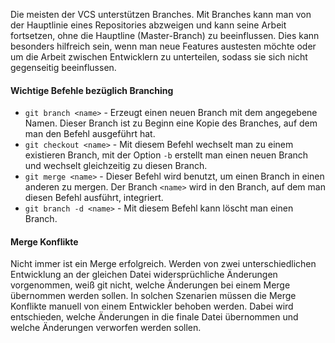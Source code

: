  Die meisten der VCS unterstützen Branches. Mit Branches kann man von der Hauptlinie eines Repositories abzweigen und kann seine Arbeit fortsetzen, ohne die Hauptline (Master-Branch) zu beeinflussen. Dies kann besonders hilfreich sein, wenn man neue Features austesten möchte oder um die Arbeit zwischen Entwicklern zu unterteilen, sodass sie sich nicht gegenseitig beeinflussen. 

#### Wichtige Befehle bezüglich Branching
- `git branch <name>` - Erzeugt einen neuen Branch mit dem angegebene Namen. Dieser Branch ist zu Beginn eine Kopie des Branches, auf dem man den Befehl ausgeführt hat.
- `git checkout <name>` - Mit diesem Befehl wechselt man zu einem existieren Branch, mit der Option `-b` erstellt man einen neuen Branch und wechselt gleichzeitig zu diesen Branch.
- `git merge <name>` - Dieser Befehl wird benutzt, um einen Branch in einen anderen zu mergen. Der Branch `<name>` wird in den Branch, auf dem man diesen Befehl ausführt, integriert. 
- `git branch -d <name>` - Mit diesem Befehl kann löscht man einen Branch.

#### Merge Konflikte
Nicht immer ist ein Merge erfolgreich. Werden von zwei unterschiedlichen Entwicklung an der gleichen Datei widersprüchliche Änderungen vorgenommen, weiß git nicht, welche Änderungen bei einem Merge übernommen werden sollen. In solchen Szenarien müssen die Merge Konflikte manuell von einem Entwickler behoben werden. Dabei wird entschieden, welche Änderungen in die finale Datei übernommen und welche Änderungen verworfen werden sollen.